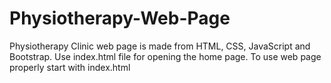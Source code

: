 # Physiotherapy-Web-Page
Physiotherapy Clinic web page is made from HTML, CSS, JavaScript and Bootstrap. Use index.html file for opening the home page.
To use web page properly start with index.html
